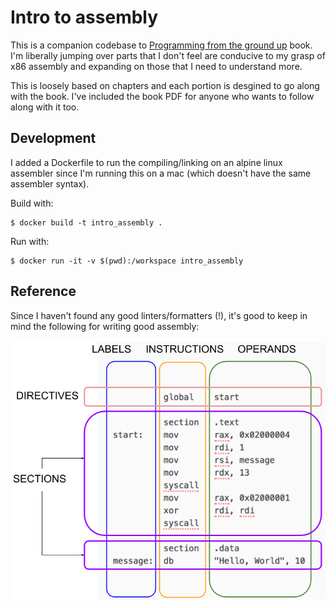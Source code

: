 # Intro to assembly

This is a companion codebase to [Programming from the ground up](http://savannah.c3sl.ufpr.br/pgubook/ProgrammingGroundUp-1-0-booksize.pdf) book. I'm liberally jumping over parts that I don't feel are conducive to my grasp of x86 assembly and expanding on those that I need to understand more. 

This is loosely based on chapters and each portion is desgined to go along with the book. I've included the book PDF for anyone who wants to follow along with it too. 

## Development

I added a Dockerfile to run the compiling/linking on an alpine linux assembler since I'm running this on a mac (which doesn't have the same assembler syntax).

Build with: 

```shell
$ docker build -t intro_assembly . 
```

Run with: 

```shell
$ docker run -it -v $(pwd):/workspace intro_assembly
```
## Reference

Since I haven't found any good linters/formatters (!), it's good to keep in mind the following for writing good assembly: 

![assembly_layout](docs/code_layout.png)
